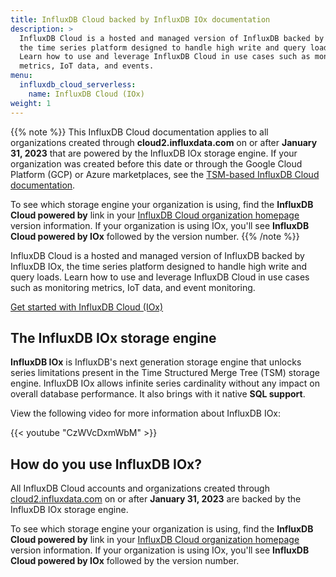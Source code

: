 ```yaml
---
title: InfluxDB Cloud backed by InfluxDB IOx documentation
description: >
  InfluxDB Cloud is a hosted and managed version of InfluxDB backed by InfluxDB IOx,
  the time series platform designed to handle high write and query loads.
  Learn how to use and leverage InfluxDB Cloud in use cases such as monitoring
  metrics, IoT data, and events.
menu:
  influxdb_cloud_serverless:
    name: InfluxDB Cloud (IOx)
weight: 1
---
```


{{% note %}}
This InfluxDB Cloud documentation applies to all organizations created through
**cloud2.influxdata.com** on or after **January 31, 2023** that are powered by
the InfluxDB IOx storage engine. If your organization was created before this
date or through the Google Cloud Platform (GCP) or Azure marketplaces, see the
[TSM-based InfluxDB Cloud documentation](/influxdb/cloud/).

To see which storage engine your organization is using,
find the **InfluxDB Cloud powered by** link in your
[InfluxDB Cloud organization homepage](https://cloud2.influxdata.com) version information.
If your organization is using IOx, you'll see
**InfluxDB Cloud powered by IOx** followed by the version number.
{{% /note %}}

InfluxDB Cloud is a hosted and managed version of InfluxDB backed by InfluxDB IOx,
the time series platform designed to handle high write and query loads.
Learn how to use and leverage InfluxDB Cloud in use cases such as monitoring
metrics, IoT data, and event monitoring.

<a class="btn" href="/influxdb/cloud-serverless/get-started/">Get started with InfluxDB Cloud (IOx)</a>

## The InfluxDB IOx storage engine

**InfluxDB IOx** is InfluxDB's next generation storage engine that unlocks series
limitations present in the Time Structured Merge Tree (TSM) storage engine.
InfluxDB IOx allows infinite series cardinality without any impact on
overall database performance. It also brings with it native
**SQL support**<!-- and improved InfluxQL performance -->.

View the following video for more information about InfluxDB IOx:

{{< youtube "CzWVcDxmWbM" >}}

## How do you use InfluxDB IOx?

All InfluxDB Cloud accounts and organizations created through
[cloud2.influxdata.com](https://cloud2.influxdata.com) on or after **January 31, 2023**
are backed by the InfluxDB IOx storage engine.

To see which storage engine your organization is using,
find the **InfluxDB Cloud powered by** link in your
[InfluxDB Cloud organization homepage](https://cloud2.influxdata.com) version information.
If your organization is using IOx, you'll see
**InfluxDB Cloud powered by IOx** followed by the version number.
